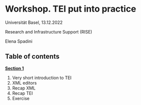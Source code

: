 # Workshop. TEI put into practice

Universität Basel, 13.12.2022

Research and Infrastructure Support (RISE)

Elena Spadini


## Table of contents

[**Section 1**](section1.md)
1. Very short introduction to TEI
2. XML editors
3. Recap XML
4. Recap TEI
5. Exercise




